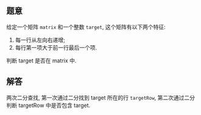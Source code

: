 ## 题意

给定一个矩阵 `matrix` 和一个整数 `target`, 这个矩阵有以下两个特征:

1. 每一行从左向右递增;
2. 每行第一项大于前一行最后一个项.

判断 target 是否在 matrix 中.

## 解答

两次二分查找, 第一次通过二分找到 target 所在的行 `targetRow`, 第二次通过二分判断 targetRow 中是否包含 target.